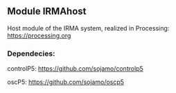 ## Module IRMAhost 

Host module of the IRMA system, realized in Processing: https://processing.org


### Dependecies:


controlP5: https://github.com/sojamo/controlp5

oscP5: https://github.com/sojamo/oscp5

